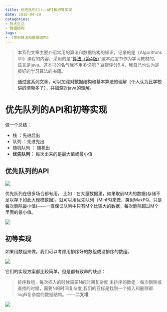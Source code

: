 ```yaml
---
title: 优先队列(1)——API和初等实现
date: 2016-04-29
categories: 
- 技术生活
- 数据结构
tags: 
- 《常用算法和数据结构》
---
```


> 本系列文章主要介绍常用的算法和数据结构的知识，记录的是《Algorithms I/II》课程的内容，采用的是“[算法（第4版）](https://book.douban.com/subject/19952400/)”这本红宝书作为学习教材的，语言是java。这本书的名气我不用多说吧？豆瓣评分9.4，我自己也认为是极好的学习算法的书籍。
>
> **通过这系列文章，可以加深对数据结构和基本算法的理解（个人认为比学校讲的清晰多了），并加深对java的理解。**



# 优先队列的API和初等实现
做一个总结：
- 栈 ：先进后出
- 队列 ：先进先出
- 随机队列 ： 随机出
- **优先队列：** 每次出来的是最大值或最小值

## 优先队列的API

![](http://img.hksite.cn/2019-03-01-083906.jpg)

优先队列在很多场合都有用，
比如：在大量数据里，如果取前M大的数据(存储不足以存下如此大规模数据)，就可以用优先队列（MinPQ来做，类似MaxPQ，只是每次删除最小值)——一直保证队列中只有M个比较大的数据，每次删除超过M个里面的最小值。

![](http://img.hksite.cn/2019-03-01-084149.jpg)


## 初等实现
如果用数组来做，我们可以考虑用排序好的数组或没排序的数组。

![](http://img.hksite.cn/2019-03-01-084158.jpg)

它们的实现方案都比较简单，但是都有致命的缺点：
>排序数组，每次插入的时候需要N的时间复杂度
>未排序的数组：每次删除或查找的时候，需要N的时间复杂度
>我们的目标是找到一个插入和删除都logN复杂度的数据结构。——**二叉堆**

![](http://img.hksite.cn/2019-03-01-084235.jpg)






